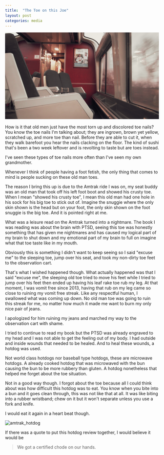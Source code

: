 ```yaml
---
title:  "The Toe on this Joe"
layout: post
categories: media
---
```


![amtrak_observation_cart](/images/amtrak/amtrak_observation_cart.jpg)


How is it that old men just have the most torn up and discolored toe nails? You
know the toe nails I'm talking about; they are ingrown, brown yet yellow,
scratched up, and more toe than nail. Before they are able to cut it, when they
walk barefoot you hear the nails clacking on the floor. The kind of sushi
that's been a two week leftover and is revolting to taste but are toes instead.

I've seen these types of toe nails more often than I've seen my own grandmother.

Whenever I think of people having a foot fetish, the only thing that comes to
mind is people sucking on these old man toes.

The reason I bring this up is due to the Amtrak ride I was on, my seat buddy
was an old man that took off his left foot boot and showed his crusty toe. When
I mean "showed his crusty toe", I mean this old man had one hole in his sock for
his big toe to stick out of. Imagine the snuggie where the only skin shown is
the head but on your foot, the only skin shown on the foot snuggie is the big
toe. And it is pointed right at me.

What was a leisure read on the Amtrak turned into a nightmare. The book I was
reading was about the brain with PTSD, seeing this toe was honestly something
that has given me nightmares and has caused my logical part of my brain to shut
down and my emotional part of my brain to full on imagine what that toe taste
like in my mouth.

Obviously this is something I didn't want to keep seeing so I said "excuse me"
to the sleeping toe, jump over his seat, and took my non-dirty toe feet to the
observation cart.

That's what I wished happened though. What actually happened was that I said
"excuse me", the sleeping old toe tried to move his feet while I tried to jump
over his feet then ended up having his leaf rake toe rub my leg. At that
moment, I was vomit free since 2013, having that rub on my leg came so close to
ruining my vomit free streak. Like any respectful human, I swallowed what was
coming up down. No old man toe was going to ruin this streak for me, no matter
how much it made me want to burn my only nice pair of jeans.

I apologized for him ruining my jeans and marched my way to the observation
cart with shame.

I tried to continue to read my book but the PTSD was already engraved to my
head and I was not able to get the feeling out of my body. I had outside and
inside wounds that needed to be healed. And to heal these wounds, a hotdog was
used.

Not world class hotdogs nor baseball type hotdogs, these are microwave hotdogs.
A already cooked hotdog that was microwaved with the bun causing the bun to be
more rubbery than gluten. A hotdog nonetheless that helped me forget about the
toe situation.

Not in a good way though. I forgot about the toe because all I could think
about was how difficult this hotdog was to eat. You know when you bite into a
bun and it goes clean through, this was not like that at all. It was like
biting into a rubber wristband; chew on it but it won't separate unless you use
a fork and knife.

I would eat it again in a heart beat though.

![amtrak_hotdog](/images/amtrak/amtrak_hotdog.jpg)

If there was a quote to put this hotdog review together, I would believe it would be
> We got a certified chode on our hands.
